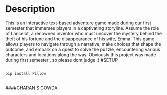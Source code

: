 # Description
 This is an interactive text-based adventure game made during our first semester that immerses players in a captivating storyline. Assume the role of Lancelot, a renowned inventor who must uncover the mystery behind the theft of his fortune and the disappearance of his wife, Emma. This game allows players to navigate through a narrative, make choices that shape the outcome, and embark on a quest to solve the puzzle, encountering various characters and locations along the way. Obviously this project was made during first semester , so please dont judge :)
#SETUP
<!--Pillow library installation:-->
<pre>
<code>
pip install Pillow
</code>
</pre>
####CHARAN S GOWDA